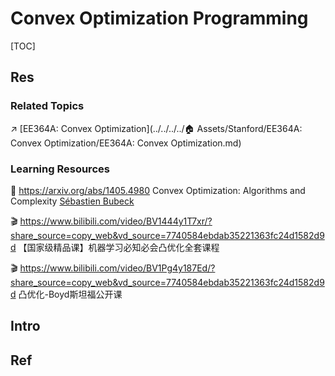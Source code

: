 # Convex Optimization Programming

[TOC]



## Res
### Related Topics
↗️ [EE364A: Convex Optimization](../../../../🏠 Assets/Stanford/EE364A: Convex Optimization/EE364A: Convex Optimization.md)


### Learning Resources
📄 https://arxiv.org/abs/1405.4980
Convex Optimization: Algorithms and Complexity 
[Sébastien Bubeck](https://arxiv.org/search/math?searchtype=author&query=Bubeck%2C+S)

🎬 https://www.bilibili.com/video/BV1444y1T7xr/?share_source=copy_web&vd_source=7740584ebdab35221363fc24d1582d9d
【国家级精品课】机器学习必知必会凸优化全套课程

🎬 https://www.bilibili.com/video/BV1Pg4y187Ed/?share_source=copy_web&vd_source=7740584ebdab35221363fc24d1582d9d
凸优化-Boyd斯坦福公开课



## Intro



## Ref
